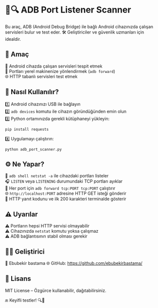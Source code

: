 
📱🔍 ADB Port Listener Scanner
==============================

Bu araç, ADB (Android Debug Bridge) ile bağlı Android cihazınızda çalışan servisleri bulur ve test eder. 
🛠️ Geliştiriciler ve güvenlik uzmanları için idealdir.

🎯 Amaç
--------
🔎 Android cihazda çalışan servisleri tespit etmek  
🔁 Portları yerel makinenize yönlendirmek (`adb forward`)  
🌐 HTTP tabanlı servisleri test etmek  

🚀 Nasıl Kullanılır?
---------------------
1️⃣ Android cihazınızı USB ile bağlayın  
2️⃣ `adb devices` komutu ile cihazın göründüğünden emin olun  
3️⃣ Python ortamınızda gerekli kütüphaneyi yükleyin:

   ```
   pip install requests
   ```

4️⃣ Uygulamayı çalıştırın:

   ```
   python adb_port_scanner.py
   ```

⚙️ Ne Yapar?
-------------
📡 `adb shell netstat -a` ile cihazdaki portları listeler  
🎧 `LISTEN` veya `LISTENING` durumundaki TCP portları ayıklar  
🔁 Her port için `adb forward tcp:PORT tcp:PORT` çalıştırır  
🌐 `http://localhost:PORT` adresine HTTP GET isteği gönderir  
📄 HTTP yanıt kodunu ve ilk 200 karakteri terminalde gösterir  

⚠️ Uyarılar
-------------
⚠️ Portların hepsi HTTP servisi olmayabilir  
⚠️ Cihazınızda `netstat` komutu yoksa çalışmaz  
⚠️ ADB bağlantısının stabil olması gerekir  

👨‍💻 Geliştirici
-----------------
🧑 Ebubekir bastama
🌐 GitHub: https://github.com/ebubekirbastama/

📜 Lisans
----------
 MIT License – Özgürce kullanabilir, dağıtabilirsiniz.

🔚 Keyifli testler! 🔍📲
